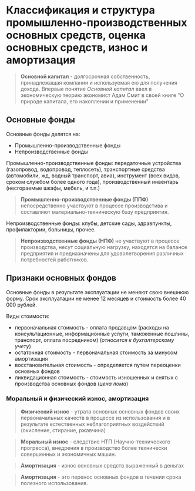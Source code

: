 # Классификация и структура промышленно-производственных основных средств, оценка основных средств, износ и амортизация

> **Основной капитал** - долгосрочная собственность, принадлежащая компании и используемая ею для получения дохода.
Впервые понятие *Основной капитал* ввел в экономическую теорию экономист Адам Смит в своей книге "О природе капитала, его накоплении и применении"

## Основные фонды

Основные фонды делятся на:
* Промышленно-производственные фонды
* Непроизводственные фонды

Промышленно-производственные фонды: передаточные устройства (газопровод, водопровод, теплосеть), транспортные средства (автомобили, жд, водный транспорт, авиа), инструмент (всех видов, сроком службом более одного года), производственный инвентарь (несгораемые шкафы, мебель, и т.п.)

> **Промышленно-производственные фонды (ППФ)** непосредственно участвуют в процессе производстива и составляют материально-техническую базу предприятия.

Непроизводственные фонды: клубы, детские сады, здравпункты, профилактории, больницы, прочее.

> **Непроизводственные фонды (НПФ)** не участвуют в процессе производства, несут социальную нагрузку, находятся на балансе предприятия и предназначены для удоволетворения различных потребностей работников.

## Признаки основных фондов
Основные фонды в результате эксплуатации не меняют свою внешнюю форму. Срок эксплуатации не менее 12 месяцев и стоимость более 40 000 рублей.

Виды стоимости:
* первоначальная стоимость - оплата продавцом (расходы на консультационные, информационные услуги, таможенные пошлины, транспорт, оплата посредником) (*относится к бухгалтерскому учету*)
* остаточная стоимость - первоначальная стоимость за минусом амортизация
* восстановительная стоимость - определяется путем переоценки основных фондов
* ликвидационная стоимость - стоимость изношенных и снятых с производства основных фондов (*цена лома*)

### Моральный и физический износ, амортизация 
> **Физический износ** - утрата основных основных фондов своих первоначальных качеств в процессе из использования и в результате естественных неблагоприятных воздействий (окисление, стирание, ржавчина)

> **Моральный износ** - следствие НТП (Научно-технического прогресса), внедрения в производство более технически совершенных и экономичных машин.

> **Амортизация** - износ основных средств выраженный в деньгах

> **Амортизация** - это перенос основных фондов в течении срока полезного использования.